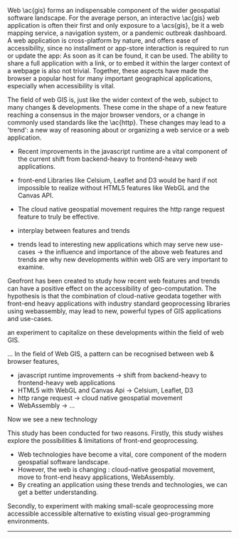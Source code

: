 Web \ac{gis} forms an indispensable component of the wider geospatial software landscape. 
For the average person, an interactive \ac{gis} web application is often their first and only exposure to a \acs{gis}, be it a web mapping service, a navigation system, or a pandemic outbreak dashboard. 
A web application is cross-platform by nature, and offers ease of accessibility, since no installment or app-store interaction is required to run or update the app: 
As soon as it can be found, it can be used.
The ability to share a full application with a link, or to embed it within the larger context of a webpage is also not trivial. 
Together, these aspects have made the browser a popular host for many important geographical applications, especially when accessibility is vital.

The field of web GIS is, just like the wider context of the web, subject to many changes \& developments. 
These come in the shape of a new feature reaching a consensus in the major browser vendors, or a change in commonly used standards like the \ac{http}.
These changes may lead to a 'trend': a new way of reasoning about or organizing a web service or a web application.

- Recent improvements in the javascript runtime are a vital component of the current shift from backend-heavy to frontend-heavy web applications. 
- front-end Libraries like Celsium, Leaflet and D3 would be hard if not impossible to realize without HTML5 features like WebGL and the Canvas API.
- The cloud native geospatial movement requires the http range request feature to truly be effective.

- interplay between features and trends 
- trends lead to interesting new applications which may serve new use-cases
-> the influence and importance of the above web features and trends are why new developments within web GIS are very important to examine. 



Geofront has been created to study how recent web features and trends can have a positive effect on the accessibility of geo-computation. 
The hypothesis is that the combination of cloud-native geodata together with front-end heavy applications with industry standard geoprocessing libraries using webassembly, may lead to new, powerful types of GIS applications and use-cases. 

an experiment to capitalize on these developments within the field of web GIS. 


...
In the field of Web GIS, a pattern can be recognised between web \& browser features,  
- javascript runtime improvements -> shift from backend-heavy to frontend-heavy web applications
- HTML5 with WebGL and Canvas Api -> Celsium, Leaflet, D3
- http range request -> cloud native geospatial movement 
- WebAssembly -> ...

Now we see a new technology 

This study has been conducted for two reasons.
Firstly, this study wishes explore the possibilities \& limitations of front-end geoprocessing.
  - Web technologies have become a vital, core component of the modern geospatial software landscape.
  - However, the web is changing : cloud-native geospatial movement, move to front-end heavy applications, WebAssembly. 
  - By creating an application using these trends and technologies, we can get a better understanding.

Secondly, to experiment with making small-scale geoprocessing more accessible
accessible alternative to existing visual geo-programming environments.




------------------------------------------------------------------------------------------------------------


